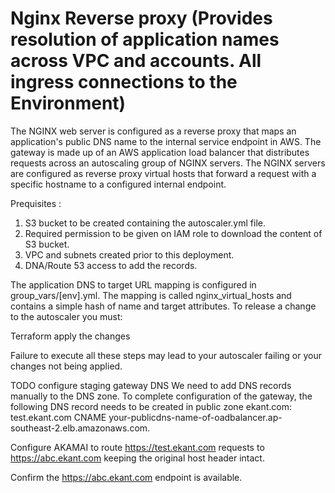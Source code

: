# Nginx Reverse proxy (Provides resolution of application names across VPC and accounts.  All ingress connections to the Environment)

The NGINX web server is configured as a reverse proxy that maps an application's public DNS name to the internal service endpoint in AWS. The gateway is made up of an AWS application load balancer that distributes requests across an autoscaling group of NGINX servers. The NGINX servers are configured as reverse proxy virtual hosts that forward a request with a specific hostname to a configured internal endpoint.

Prequisites :

1) S3 bucket to be created containing the autoscaler.yml file.
2) Required permission to be given on IAM role to download the content of S3 bucket.
3) VPC and subnets created prior to this deployment.
4) DNA/Route 53 access to add the records.

The application DNS to target URL mapping is configured in group_vars/[env].yml. The mapping is called nginx_virtual_hosts and contains a simple hash of name and target attributes.
To release a change to the autoscaler you must:

Terraform apply the changes

Failure to execute all these steps may lead to your autoscaler failing or your changes not being applied.


TODO configure staging gateway DNS
We need to add DNS records manually to the DNS zone. To complete configuration of the gateway, the following DNS record needs to be created in public zone ekant.com:
test.ekant.com CNAME your-publicdns-name-of-oadbalancer.ap-southeast-2.elb.amazonaws.com.


Configure AKAMAI to route https://test.ekant.com requests to https://abc.ekant.com keeping the original host header intact.


Confirm the https://abc.ekant.com endpoint is available.
